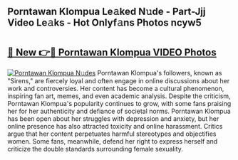 ## Porntawan Klompua Le𝚊ked N𝚞de - Part-Jjj Video Le𝚊ks - Hot Onlyf𝚊ns Photos ncyw5

# <h2><a href="http://ab7801.deff.icu/?id=Porntawan+Klompua">🔗 New 👉🔴 Porntawan Klompua VIDEO Photos</a></h2>

[![Porntawan Klompua N𝚞des](https://i.imgur.com/rIISA9y.gif)](http://ab7801.deff.icu/?id=Porntawan+Klompua)
Porntawan Klompua's followers, known as "Sirens," are fiercely loyal and often engage in online discussions about her work and controversies. Her content has become a cultural phenomenon, inspiring fan art, memes, and even academic analysis. Despite the criticism, Porntawan Klompua's popularity continues to grow, with some fans praising her for her authenticity and defiance of societal norms. Porntawan Klompua has been open about her struggles with depression and anxiety, but her online presence has also attracted toxicity and online harassment. Critics argue that her content perpetuates harmful stereotypes and objectifies women. Some fans, meanwhile, defend her right to express herself and criticize the double standards surrounding female sexuality.
